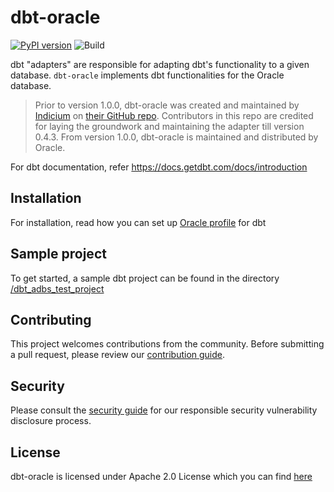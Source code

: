 # dbt-oracle

[![PyPI version](https://badge.fury.io/py/dbt-oracle.svg)](https://pypi.python.org/pypi/dbt-oracle)
![Build](https://github.com/oracle/dbt-oracle/actions/workflows/oracle-xe-adapter-tests.yml/badge.svg)

dbt "adapters" are responsible for adapting dbt's functionality to a given database. `dbt-oracle` implements dbt functionalities for the Oracle database. 

> Prior to version 1.0.0, dbt-oracle was created and maintained by [Indicium](https://indicium.tech/) on [their GitHub repo](https://github.com/techindicium/dbt-oracle). Contributors in this repo are credited for laying the groundwork and maintaining the adapter till version 0.4.3.
From version 1.0.0, dbt-oracle is maintained and distributed by Oracle.


For dbt documentation, refer https://docs.getdbt.com/docs/introduction

## Installation

For installation, read how you can set up [Oracle profile][1] for dbt

## Sample project

To get started, a sample dbt project can be found in the directory [/dbt_adbs_test_project][5]

## Contributing <a name='contributing'></a>
This project welcomes contributions from the community. Before submitting a pull request, please review our [contribution guide][2].

## Security <a name='security'></a>
Please consult the [security guide][3] for our responsible security vulnerability disclosure process.

## License <a name='license'></a>
dbt-oracle is licensed under Apache 2.0 License which you can find [here][4]

[1]: https://docs.getdbt.com/reference/warehouse-profiles/oracle-profile
[2]: https://github.com/oracle/dbt-oracle/blob/main/CONTRIBUTING.md
[3]: https://github.com/oracle/dbt-oracle/blob/main/SECURITY.md
[4]: https://github.com/oracle/dbt-oracle/blob/main/LICENSE.txt
[5]: https://github.com/oracle/dbt-oracle/tree/main/dbt_adbs_test_project
